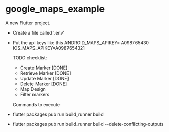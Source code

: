 # google_maps_example

A new Flutter project.

- Create a file called '.env'
- Put the api keys like this
  ANDROID_MAPS_APIKEY= A098765430
  IOS_MAPS_APIKEY=A0987654321

  TODO checklist:

    - Create Marker [DONE]
    - Retrieve Marker [DONE]
    - Update Marker [DONE]
    - Delete Marker [DONE]
    - Map Design
    - Filter markers

  Commands to execute 
- flutter packages pub run build_runner build
- flutter packages pub run build_runner build --delete-conflicting-outputs
